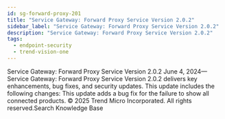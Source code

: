 ```yaml
---
id: sg-forward-proxy-201
title: "Service Gateway: Forward Proxy Service Version 2.0.2"
sidebar_label: "Service Gateway: Forward Proxy Service Version 2.0.2"
description: "Service Gateway: Forward Proxy Service Version 2.0.2"
tags:
  - endpoint-security
  - trend-vision-one
---
```


 Service Gateway: Forward Proxy Service Version 2.0.2 June 4, 2024—Service Gateway: Forward Proxy Service Version 2.0.2 delivers key enhancements, bug fixes, and security updates. This update includes the following changes: This update adds a bug fix for the failure to show all connected products. © 2025 Trend Micro Incorporated. All rights reserved.Search Knowledge Base